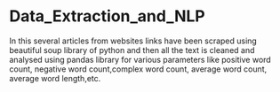 # Data_Extraction_and_NLP
In this several articles from websites links have been scraped using beautiful soup library of python and then all the text is cleaned and analysed using pandas library for various parameters like positive word count, negative word count,complex word count, average word count, average word length,etc.     
